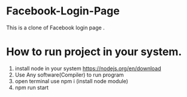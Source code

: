 # Facebook-Login-Page
This is a clone of Facebook login page .
# How to run project in your system.
1. install node in your system https://nodejs.org/en/download
2. Use Any software(Compiler) to run program
3. open terminal use npm i (install node module)
4. npm run start

